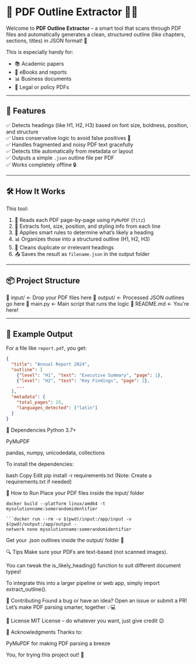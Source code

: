 # 📄 PDF Outline Extractor 🧠✨

Welcome to **PDF Outline Extractor** – a smart tool that scans through PDF files and automatically generates a clean, structured outline (like chapters, sections, titles) in JSON format! 🎯

This is especially handy for:
- 📚 Academic papers
- 📘 eBooks and reports
- 📊 Business documents
- 📑 Legal or policy PDFs

---

## 🚀 Features

✅ Detects headings (like H1, H2, H3) based on font size, boldness, position, and structure  
✅ Uses conservative logic to avoid false positives 🧐  
✅ Handles fragmented and noisy PDF text gracefully  
✅ Detects title automatically from metadata or layout  
✅ Outputs a simple `.json` outline file per PDF  
✅ Works completely offline 🔒

---

## 🛠️ How It Works

This tool:
1. 🧾 Reads each PDF page-by-page using `PyMuPDF` (`fitz`)
2. 🧬 Extracts font, size, position, and styling info from each line
3. 🧠 Applies smart rules to determine what’s likely a heading
4. 📊 Organizes those into a structured outline (H1, H2, H3)
5. 🧼 Cleans duplicate or irrelevant headings
6. 📤 Saves the result as `filename.json` in the output folder

---

## 📦 Project Structure

📁 input/ ← Drop your PDF files here
📁 output/ ← Processed JSON outlines go here
📄 main.py ← Main script that runs the logic
📜 README.md ← You're here!

---

## 🧪 Example Output

For a file like `report.pdf`, you get:

```json
{
  "title": "Annual Report 2024",
  "outline": [
    {"level": "H1", "text": "Executive Summary", "page": 1},
    {"level": "H2", "text": "Key Findings", "page": 2},
    ...
  ],
  "metadata": {
    "total_pages": 25,
    "languages_detected": ["latin"]
  }
}
```
🧰 Dependencies
Python 3.7+

PyMuPDF

pandas, numpy, unicodedata, collections

To install the dependencies:

bash
Copy
Edit
pip install -r requirements.txt
(Note: Create a requirements.txt if needed)

🏃 How to Run
Place your PDF files inside the input/ folder

```
docker build --platform linux/amd64 -t 
mysolutionname:somerandomidentifier

```
```
```docker run --rm -v $(pwd)/input:/app/input -v $(pwd)/output:/app/output -
network none mysolutionname:somerandomidentifier
```  

Get your .json outlines inside the output/ folder 🎉

🔍 Tips
Make sure your PDFs are text-based (not scanned images).

You can tweak the is_likely_heading() function to suit different document types!

To integrate this into a larger pipeline or web app, simply import extract_outline().

🤝 Contributing
Found a bug or have an idea? Open an issue or submit a PR!
Let’s make PDF parsing smarter, together 💡💻

📜 License
MIT License – do whatever you want, just give credit 😉

🙌 Acknowledgments
Thanks to:

PyMuPDF for making PDF parsing a breeze

You, for trying this project out! 💙
